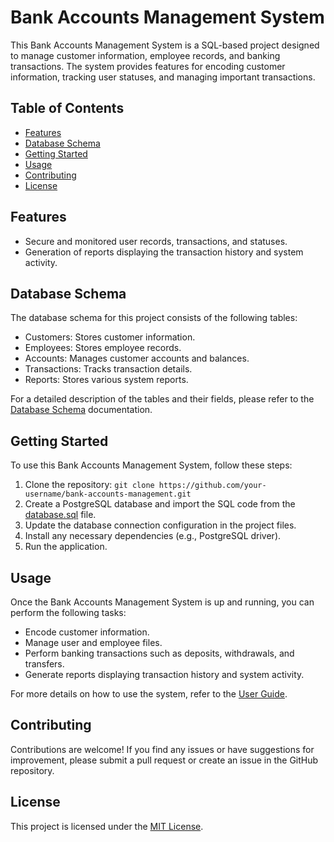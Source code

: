 # Bank Accounts Management System

This Bank Accounts Management System is a SQL-based project designed to manage customer information, employee records, and banking transactions. The system provides features for encoding customer information, tracking user statuses, and managing important transactions.

## Table of Contents

- [Features](#features)
- [Database Schema](#database-schema)
- [Getting Started](#getting-started)
- [Usage](#usage)
- [Contributing](#contributing)
- [License](#license)

## Features

- Secure and monitored user records, transactions, and statuses.
- Generation of reports displaying the transaction history and system activity.

## Database Schema

The database schema for this project consists of the following tables:

- Customers: Stores customer information.
- Employees: Stores employee records.
- Accounts: Manages customer accounts and balances.
- Transactions: Tracks transaction details.
- Reports: Stores various system reports.

For a detailed description of the tables and their fields, please refer to the [Database Schema](./database-schema.md) documentation.

## Getting Started

To use this Bank Accounts Management System, follow these steps:

1. Clone the repository: `git clone https://github.com/your-username/bank-accounts-management.git`
2. Create a PostgreSQL database and import the SQL code from the [database.sql](./database.sql) file.
3. Update the database connection configuration in the project files.
4. Install any necessary dependencies (e.g., PostgreSQL driver).
5. Run the application.

## Usage

Once the Bank Accounts Management System is up and running, you can perform the following tasks:

- Encode customer information.
- Manage user and employee files.
- Perform banking transactions such as deposits, withdrawals, and transfers.
- Generate reports displaying transaction history and system activity.

For more details on how to use the system, refer to the [User Guide](./user-guide.md).

## Contributing

Contributions are welcome! If you find any issues or have suggestions for improvement, please submit a pull request or create an issue in the GitHub repository.

## License

This project is licensed under the [MIT License](./LICENSE).
